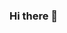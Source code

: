 ### Hi there 👋

<!--
**mskstanmay/mskstanmay** is a ✨ _special_ ✨ repository because its `README.md` (this file) appears on your GitHub profile.

Here are some ideas to get you started:

- 🔭 I’m currently working on nothing...
- 🌱 I’m currently learning c# ..
- 🤔 I’m looking for help with ...
- 💬 Ask me about js ...
- 📫 How to reach me: mskstanmay@gmail.com..
- 😄 Pronouns: He/Him ...
- ⚡ Fun fact: Green Apple is my favourite fruit 🍏...
-->

